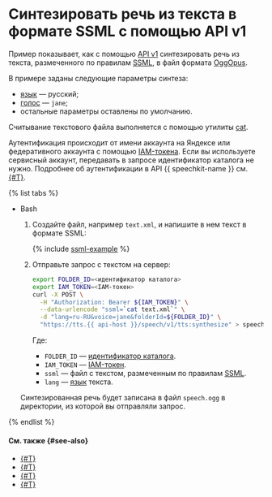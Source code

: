 # Синтезировать речь из текста в формате SSML с помощью API v1

Пример показывает, как с помощью [API v1](../request.md) синтезировать речь из текста, размеченного по правилам [SSML](../ssml.md), в файл формата [OggOpus](../../formats.md).

В примере заданы следующие параметры синтеза:
* [язык](../index.md#langs) — русский;
* [голос](../voices.md) — `jane`;
* остальные параметры оставлены по умолчанию.

Считывание текстового файла выполняется с помощью утилиты [cat](https://ru.wikipedia.org/wiki/Cat).

Аутентификация происходит от имени аккаунта на Яндексе или федеративного аккаунта с помощью [IAM-токена](../../../iam/concepts/authorization/iam-token.md). Если вы используете сервисный аккаунт, передавать в запросе идентификатор каталога не нужно. Подробнее об аутентификации в API {{ speechkit-name }} см. [{#T}](../../concepts/auth.md).

{% list tabs %}

- Bash

  1. Создайте файл, например `text.xml`, и напишите в нем текст в формате SSML:

     {% include [ssml-example](../../../_includes/speechkit/ssml-example.md) %}

  1. Отправьте запрос с текстом на сервер:

     ```bash
     export FOLDER_ID=<идентификатор каталога>
     export IAM_TOKEN=<IAM-токен>
     curl -X POST \
       -H "Authorization: Bearer ${IAM_TOKEN}" \
       --data-urlencode "ssml=`cat text.xml`" \
       -d "lang=ru-RU&voice=jane&folderId=${FOLDER_ID}" \
       "https://tts.{{ api-host }}/speech/v1/tts:synthesize" > speech.ogg
     ```

     Где:

     * `FOLDER_ID` — [идентификатор каталога](../../../resource-manager/operations/folder/get-id.md).
     * `IAM_TOKEN` — [IAM-токен](../../../iam/concepts/authorization/iam-token.md).
     * `ssml` — файл с текстом, размеченным по правилам [SSML](../ssml.md).
     * `lang` — [язык](../index.md#langs) текста.

  Синтезированная речь будет записана в файл `speech.ogg` в директории, из которой вы отправляли запрос.

{% endlist %}

#### См. также {#see-also}

* [{#T}](../request.md)
* [{#T}](tts-wav.md)
* [{#T}](tts-ogg.md)
* [{#T}](../../concepts/auth.md)
